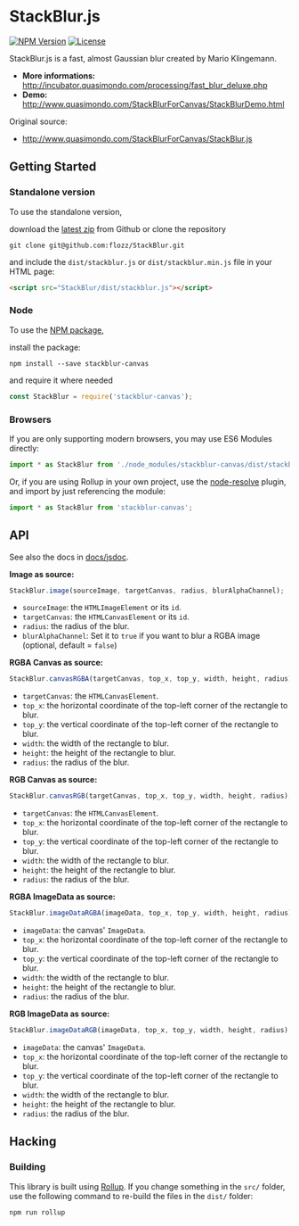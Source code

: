 # StackBlur.js

[![NPM Version](https://img.shields.io/npm/v/stackblur-canvas.svg)][pkg-npm]
[![License](https://img.shields.io/npm/l/stackblur-canvas.svg)](https://github.com/flozz/StackBlur/blob/master/COPYING)

StackBlur.js is a fast, almost Gaussian blur created by Mario Klingemann.

  * **More informations:** <http://incubator.quasimondo.com/processing/fast_blur_deluxe.php>
  * **Demo:** <http://www.quasimondo.com/StackBlurForCanvas/StackBlurDemo.html>

Original source:

  * <http://www.quasimondo.com/StackBlurForCanvas/StackBlur.js>

## Getting Started

### Standalone version

To use the standalone version,

download the [latest zip][dl-zip-master] from Github or clone the repository

```
git clone git@github.com:flozz/StackBlur.git
```

and include the `dist/stackblur.js` or `dist/stackblur.min.js` file in your HTML page:

```html
<script src="StackBlur/dist/stackblur.js"></script>
```

### Node

To use the [NPM package][pkg-npm],

install the package:

```
npm install --save stackblur-canvas
```

and require it where needed

```js
const StackBlur = require('stackblur-canvas');
```

### Browsers

If you are only supporting modern browsers, you may use ES6 Modules directly:

```js
import * as StackBlur from './node_modules/stackblur-canvas/dist/stackblur-es.min.js';
```

Or, if you are using Rollup in your own project, use the [node-resolve](https://github.com/rollup/rollup-plugin-node-resolve) plugin,
and import by just referencing the module:

```js
import * as StackBlur from 'stackblur-canvas';
```

## API

See also the docs in [docs/jsdoc](./docs/jsdoc/index.html).

**Image as source:**

```js
StackBlur.image(sourceImage, targetCanvas, radius, blurAlphaChannel);
```

  * `sourceImage`: the `HTMLImageElement` or its `id`.
  * `targetCanvas`: the `HTMLCanvasElement` or its `id`.
  * `radius`: the radius of the blur.
  * `blurAlphaChannel`: Set it to `true` if you want to blur a RGBA image (optional, default = `false`)

**RGBA Canvas as source:**

```js
StackBlur.canvasRGBA(targetCanvas, top_x, top_y, width, height, radius);
```

  * `targetCanvas`: the `HTMLCanvasElement`.
  * `top_x`: the horizontal coordinate of the top-left corner of the rectangle to blur.
  * `top_y`: the vertical coordinate of the top-left corner of the rectangle to blur.
  * `width`: the width of the rectangle to blur.
  * `height`: the height of the rectangle to blur.
  * `radius`: the radius of the blur.

**RGB Canvas as source:**

```js
StackBlur.canvasRGB(targetCanvas, top_x, top_y, width, height, radius);
```

  * `targetCanvas`: the `HTMLCanvasElement`.
  * `top_x`: the horizontal coordinate of the top-left corner of the rectangle to blur.
  * `top_y`: the vertical coordinate of the top-left corner of the rectangle to blur.
  * `width`: the width of the rectangle to blur.
  * `height`: the height of the rectangle to blur.
  * `radius`: the radius of the blur.

**RGBA ImageData as source:**

```js
StackBlur.imageDataRGBA(imageData, top_x, top_y, width, height, radius);
```

  * `imageData`: the canvas' `ImageData`.
  * `top_x`: the horizontal coordinate of the top-left corner of the rectangle to blur.
  * `top_y`: the vertical coordinate of the top-left corner of the rectangle to blur.
  * `width`: the width of the rectangle to blur.
  * `height`: the height of the rectangle to blur.
  * `radius`: the radius of the blur.

**RGB ImageData as source:**

```js
StackBlur.imageDataRGB(imageData, top_x, top_y, width, height, radius);
```

  * `imageData`: the canvas' `ImageData`.
  * `top_x`: the horizontal coordinate of the top-left corner of the rectangle to blur.
  * `top_y`: the vertical coordinate of the top-left corner of the rectangle to blur.
  * `width`: the width of the rectangle to blur.
  * `height`: the height of the rectangle to blur.
  * `radius`: the radius of the blur.


## Hacking

### Building

This library is built using [Rollup](https://rollupjs.org/guide/en).
If you change something in the `src/` folder, use the following command
to re-build the files in the `dist/` folder:

`npm run rollup`


[dl-zip-master]: https://github.com/flozz/StackBlur/archive/master.zip
[pkg-npm]: https://www.npmjs.com/package/stackblur-canvas
[grunt]: http://gruntjs.com/
